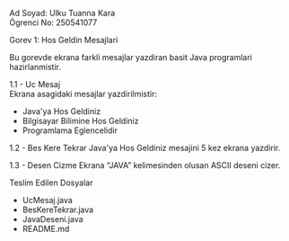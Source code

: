 Ad Soyad: Ulku Tuanna Kara  
Ögrenci No: 250541077

Gorev 1: Hos Geldin Mesajlari
  
Bu gorevde ekrana farkli mesajlar yazdiran basit Java programlari hazirlanmistir.

1.1 - Uc Mesaj  
Ekrana asagidaki mesajlar yazdirilmistir:
- Java'ya Hos Geldiniz
- Bilgisayar Bilimine Hos Geldiniz
- Programlama Eglencelidir

1.2 - Bes Kere Tekrar 
Java'ya Hos Geldiniz mesajini 5 kez ekrana yazdirir.

1.3 - Desen Cizme 
Ekrana “JAVA” kelimesinden olusan ASCII deseni cizer.

Teslim Edilen Dosyalar
- UcMesaj.java  
- BesKereTekrar.java  
- JavaDeseni.java  
- README.md  
